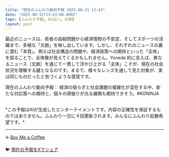 ```yaml
---
title: "現在のふんわり動向予報 2025-08-31 13:43"
date: "2025-08-31T13:43:00.000Z"
tags: [ふんわり予報, AI占い, 日常]
layout: post
---
```


最近のニュースは、若者の自殺問題から経済情勢の不安定、そしてスポーツの活躍まで、多様な「文脈」を映し出しています。しかし、それぞれのニュースの裏に潜む「本質」、例えば社会構造の問題や、経済政策への期待といった「主体」を探ることで、全体像が見えてくるかもしれません。Yoneda 的に言えば、異なるニュース（文脈）を通じて一貫して浮かび上がる「主体」こそが、現在の社会状況を理解する鍵となるのです。まるで、様々なレンズを通して見た対象が、実は同じものだったと気づくような感覚です。


現在のふんわり動向予報：
経済の揺らぎと社会課題の複雑化が混在する中、新たな対応策への期待と、個々の頑張りが光る展開も期待できそう。#KGNINJA

<br>
*この予報はAIが生成したエンターテイメントです。内容の正確性を保証するものではありません。ふんわり一日に４回更新されます。みんなにふんわり拡散希望です。*

---
☕️ [Buy Me a Coffee](https://www.buymeacoffee.com/kgninja)

🐦 [現在の予報をXでシェア](https://twitter.com/intent/tweet?text=%E7%8F%BE%E5%9C%A8%E3%81%AE%E3%81%B5%E3%82%93%E3%82%8F%E3%82%8A%E4%BA%88%E5%A0%B1%3A%20%E3%80%8C%E6%9C%80%E8%BF%91%E3%81%AE%E3%83%8B%E3%83%A5%E3%83%BC%E3%82%B9%E3%81%AF%E3%80%81%E8%8B%A5%E8%80%85%E3%81%AE%E8%87%AA%E6%AE%BA%E5%95%8F%E9%A1%8C%E3%81%8B%E3%82%89%E7%B5%8C%E6%B8%88%E6%83%85%E5%8B%A2%E3%81%AE%E4%B8%8D%E5%AE%89%E5%AE%9A%E3%80%81%E3%81%9D%E3%81%97%E3%81%A6%E3%82%B9%E3%83%9D%E3%83%BC%E3%83%84%E3%81%AE%E6%B4%BB%E8%BA%8D%E3%81%BE%E3%81%A7%E3%80%81%E5%A4%9A%E6%A7%98%E3%81%AA%E3%80%8C%E6%96%87%E8%84%88%E3%80%8D%E3%82%92%E6%98%A0%E3%81%97%E5%87%BA%E3%81%97%E3%81%A6%E3%81%84%E3%81%BE%E3%81%99%E3%80%82%E3%80%8D%23KGNINJA%20%E7%B6%9A%E3%81%8D%E3%81%AF%E3%83%96%E3%83%AD%E3%82%B0%E3%81%A7%EF%BC%81%F0%9F%91%87&url=https%3A%2F%2Fkg-ninja.github.io%2FFunwariyoso%2F)
